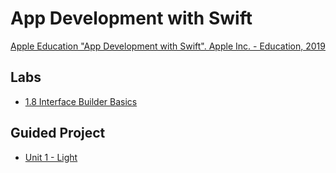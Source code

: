# App Development with Swift

[Apple Education "App Development with Swift". Apple Inc. - Education, 2019](https://books.apple.com/jp/book/app-development-with-swift/id1465002990)

## Labs

- [1.8 Interface Builder Basics](./Labs/InterfaceBuilderBasics)

## Guided Project

- [Unit 1 - Light](./GuidedProjects/Light)
